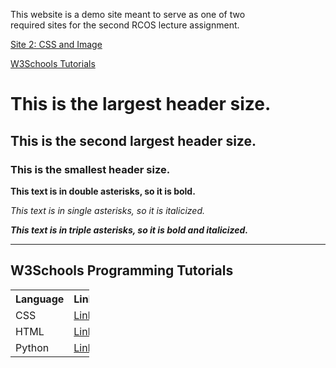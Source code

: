 <p>This website is a demo site meant to serve as one of two <br>
required sites for the second RCOS lecture assignment.</p>  

<p><a href="site2">Site 2: CSS and Image</a></p>  

[W3Schools Tutorials](#tutorials)  

<h1>This is the largest header size.</h1>  

<h2>This is the second largest header size.</h2>  

<h3>This is the smallest header size.</h3>  

**This text is in double asterisks, so it is bold.**  

*This text is in single asterisks, so it is italicized.*  

***This text is in triple asterisks, so it is bold and italicized.***  

<hr>
<article class="mb-5" id="tutorials">
  <content>
    <h2>W3Schools Programming Tutorials</h2>
    <table style="width:25%">
      <tr>
        <th>Language</th>
        <th>Link</th>
      </tr>
      <tr>
        <td>CSS</th>
        <td><a href="https://www.w3schools.com/html/html_css.asp">Link</a></td>
      </tr>
      <tr>
        <td>HTML</th>
        <td><a href="https://www.w3schools.com/html/default.asp">Link</a></td>
      </tr>
      <tr>
        <td>Python</th>
        <td><a href="https://www.w3schools.com/python/default.asp">Link</a></td>
      </tr>
    </table>
  </content>
</hr>
